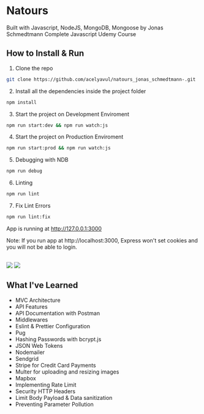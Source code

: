 # Natours

Built with Javascript, NodeJS, MongoDB, Mongoose by Jonas Schmedtmann Complete Javascript Udemy Course


## How to Install & Run

1. Clone the repo

```sh
git clone https://github.com/acelyavul/natours_jonas_schmedtmann-.git
```

2. Install all the dependencies inside the project folder

```sh
npm install
```

3. Start the project on Development Enviroment

```sh
npm run start:dev && npm run watch:js
```

4. Start the project on Production Enviroment

```sh
npm run start:prod && npm run watch:js
```

5. Debugging with NDB

```sh
npm run debug
```

6. Linting

```sh
npm run lint
```

7. Fix Lint Errors

```sh
npm run lint:fix
```

App is running at http://127.0.0.1:3000

Note: If you run app at http://localhost:3000, Express won't set cookies and you will not be able to login. 

<br>

<img src="https://user-images.githubusercontent.com/88436030/145018968-783fe651-7b84-4616-a1b4-109b25727d49.PNG" style="width= 400px"/>
<img src="https://user-images.githubusercontent.com/88436030/145018982-7dbd5a82-0d2e-4eca-bb90-1ac1bb8f51f6.PNG" style="width= 400px"/>

## What I've Learned

- MVC Architecture
- API Features
- API Documentation with Postman
- Middlewares
- Eslint & Prettier Configuration
- Pug
- Hashing Passwords with bcrypt.js
- JSON Web Tokens
- Nodemailer
- Sendgrid
- Stripe for Credit Card Payments
- Multer for uploading and resizing images
- Mapbox
- Implementing Rate Limit
- Security HTTP Headers
- Limit Body Payload & Data sanitization
- Preventing Parameter Pollution
